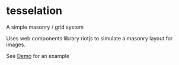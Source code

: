 # tesselation
A simple masonry / grid system

Uses web components library riotjs to simulate a masonry layout for images.

See [Demo](https://cdn.rawgit.com/RuXxar/tesselation/master/demo/index.html) for an example
